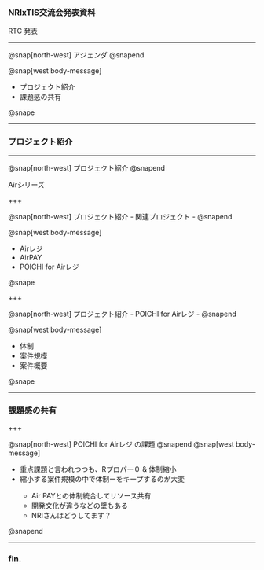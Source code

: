 <!-- ---?color=#222222 -->

### NRIxTIS交流会発表資料


RTC 発表


---

@snap[north-west]
アジェンダ
@snapend

@snap[west body-message]
<ul>
  <li>プロジェクト紹介</li>
  <li>課題感の共有</li>
</ul>
@snape

---

### プロジェクト紹介

---

@snap[north-west]
プロジェクト紹介
@snapend

Airシリーズ

+++

@snap[north-west]
プロジェクト紹介 - 関連プロジェクト - 
@snapend

@snap[west body-message]
<ul>
  <li>Airレジ</li>
  <li>AirPAY</li>
  <li>POICHI for Airレジ</li>
</ul>
@snape

+++

@snap[north-west]
プロジェクト紹介 - POICHI for Airレジ - 
@snapend

@snap[west body-message]
<ul>
  <li>体制</li>
  <li>案件規模</li>
  <li>案件概要</li>
</ul>
@snape


---

### 課題感の共有

+++

@snap[north-west]
POICHI for Airレジ の課題
@snapend
@snap[west body-message]
<ul>
  <li>重点課題と言われつつも、Rプロパー０ & 体制縮小</li>
  <li>縮小する案件規模の中で体制ーをキープするのが大変</li>
    <ul>
      <li>Air PAYとの体制統合してリソース共有</li>
      <li>開発文化が違うなどの壁もある</li>
      <li>NRIさんはどうしてます？</li>
    </ul>
</ul>
@snapend

---

### fin.
